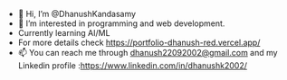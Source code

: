 - 👋 Hi, I’m @DhanushKandasamy
- 👀 I’m interested in programming and web development.
- Currently learning AI/ML
- For more details check https://portfolio-dhanush-red.vercel.app/
- 📫 You can reach me through dhanush22092002@gmail.com and my Linkedin profile :https://www.linkedin.com/in/dhanushk2002/




<!---
Dhanushvinayagar/Dhanushvinayagar is a ✨ special ✨ repository because its `README.md` (this file) appears on your GitHub profile.
You can click the Preview link to take a look at your changes.
--->
